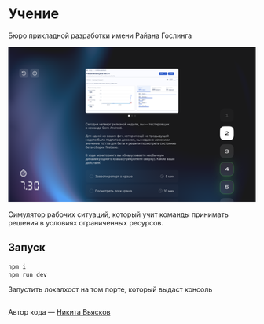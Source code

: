 # Учение
Бюро прикладной разработки имени Райана Гослинга

![](https://github.com/qurle/gosling-front/blob/master/src/assets/Cover.png?raw=true)

Симулятор рабочих ситуаций, который учит команды принимать решения в условиях ограниченных ресурсов.

## Запуск
```
npm i
npm run dev
```
Запустить локалхост на том порте, который выдаст консоль
##
Автор кода — [Никита Вьясков](https://vk.com/fargrab)
